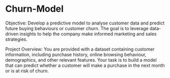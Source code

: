 # Churn-Model

Objective:
Develop a predictive model to analyse customer data and predict future buying behaviours or
customer churn. The goal is to leverage data-driven insights to help the company make
informed marketing and sales strategies.

Project Overview:
You are provided with a dataset containing customer information, including purchase history,
online browsing behaviour, demographics, and other relevant features. Your task is to build a
model that can predict whether a customer will make a purchase in the next month or is at risk
of churn.
